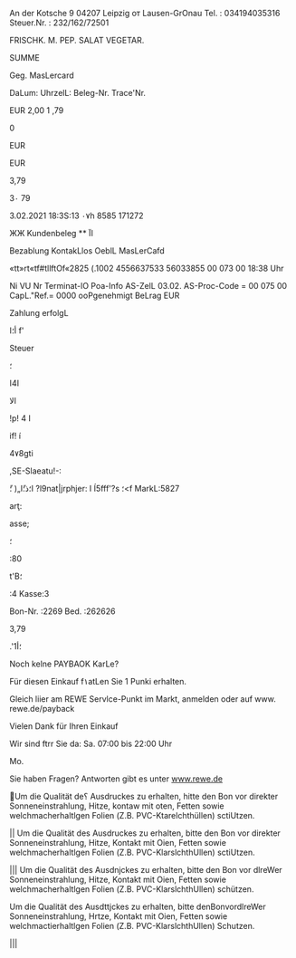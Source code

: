 An der  Kotsche 9
04207 Leipzig от  Lausen-GrOnau
Tel. :  034194035316
Steuer.Nr. :  232/162/72501

FRISCHK.  M.  PEP.
SALAT  VEGETAR.

SUMME

Geg.  MasLercard

DaLum:
UhrzelL:
Beleg-Nr.
Trace'Nr.

EUR
2,00
1 ,79

0

EUR

EUR

3,79

3٠  79

3.02.2021
18:3S:13 ٠٧h
8585
171272

ЖЖ  Kundenbeleg  **
اآ

Bezablung
KontakLlos
OeblL  MasLerCafd

«tt»rt«tf#tllftOf«2825  (.1002
4556637533
56033855
00  073  00
18:38  Uhr

Ni
VU Nr
Terminat-lO
Poa-Info
AS-ZelL  03.02.
AS-Proc-Code  =  00  075  00
CapL."Ref.=  0000
ooPgenehmigt
BeLrag  EUR

Zahlung  erfolgL

أ؛ا
f'

Steuer

؛

ا4ا

الا

!p!
ا
4

if! í

4٧8gti

,SE-Slaeatu!-:

ًا؛ذ؛ًا„(
؛ ?l9nat|jrphjer:
I
Í5fff'?s
؛<f
MarkL:5827

arţ:

asse;

؛

:80

t'B؛

:4
Kasse:3

Bon-Nr. :2269
Bed. :262626

3,79

 .'1؛أ

Noch  kelne  PAYBAOK  KarLe?

Für  diesen  Einkauf  f١atLen  Sie
1  Punki  erhalten.

Gleich  liier  am  REWE  Servlce-Punkt  im  Markt,
anmelden  oder  auf  www. rewe.de/payback

Vielen  Dank  für  Ihren  Einkauf

Wir  sind  ftrr  Sie  da:
Sa.  07:00  bis  22:00  Uhr

Mo.

Sie  haben  Fragen?
Antworten  gibt  es  unter  www.rewe.de

Um die Qualität de؟ Ausdruckes zu erhalten, hitte den Bon vor direkter
Sonneneinstrahlung, Hitze, kontaw mit oten, Fetten sowie
welchmacherhaltlgen Folien (Ζ.Β. PVC-Ktarelchthüllen) sctiUtzen.

||
Um die Qualität des Ausdruckes zu erhalten, bitte den Bon vor direkter
Sonneneinstrahlung, Hitze, Kontakt mit Oien, Fetten sowie
welchmacherhaltlgen Folien (Ζ.Β. PVC-KlarslchthUllen) sctiUtzen.

|||
Um die Qualität des Ausdnjckes zu erhalten, bitte den Bon vor dlreWer
Sonneneinstrahlung, Hitze, Kontakt mit Oien, Fetten sowie
welchmacherhaltlgen Folien (Ζ.Β. PVC-KlarslchthUllen) schützen.

Um die Qualität des Ausdttjckes zu erhalten, bitte denBonvordlreWer
Sonneneinstrahlung, Hrtze, Kontakt mit Oien, Fetten sowie
welchmactierhaltlgen Folien (Ζ.Β. PVC-KlarslchthUllen) Schutzen.

|||

